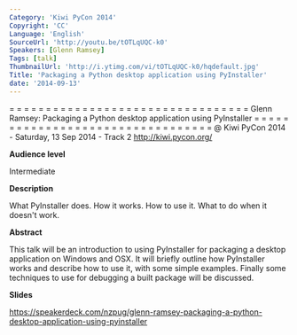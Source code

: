 ```yaml
---
Category: 'Kiwi PyCon 2014'
Copyright: 'CC'
Language: 'English'
SourceUrl: 'http://youtu.be/tOTLqUQC-k0'
Speakers: [Glenn Ramsey]
Tags: [talk]
ThumbnailUrl: 'http://i.ytimg.com/vi/tOTLqUQC-k0/hqdefault.jpg'
Title: 'Packaging a Python desktop application using PyInstaller'
date: '2014-09-13'
---
```

= = = = = = = = = = = = = = = = = = = = = = = = = = = = = = = = = 
Glenn Ramsey:
Packaging a Python desktop application using PyInstaller
= = = = = = = = = = = = = = = = = = = = = = = = = = = = = = = = = 
@ Kiwi PyCon 2014 - Saturday, 13 Sep 2014 - Track 2
http://kiwi.pycon.org/

**Audience level**

Intermediate

**Description**

What PyInstaller does. How it works. How to use it. What to do when it doesn't work.

**Abstract**

This talk will be an introduction to using PyInstaller for packaging a desktop application on Windows and OSX. It will briefly outline how PyInstaller works and describe how to use it, with some simple examples. Finally some techniques to use for debugging a built package will be discussed.

**Slides**

https://speakerdeck.com/nzpug/glenn-ramsey-packaging-a-python-desktop-application-using-pyinstaller